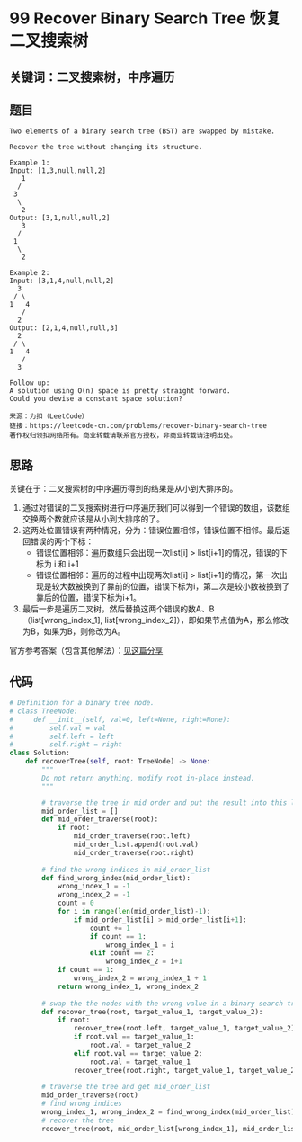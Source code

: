 # 99 Recover Binary Search Tree 恢复二叉搜索树

## 关键词：二叉搜索树，中序遍历

## 题目

``` Text
Two elements of a binary search tree (BST) are swapped by mistake.

Recover the tree without changing its structure.

Example 1:
Input: [1,3,null,null,2]
   1
  /
 3
  \
   2
Output: [3,1,null,null,2]
   3
  /
 1
  \
   2
   
Example 2:
Input: [3,1,4,null,null,2]
  3
 / \
1   4
   /
  2
Output: [2,1,4,null,null,3]
  2
 / \
1   4
   /
  3

Follow up:
A solution using O(n) space is pretty straight forward.
Could you devise a constant space solution?

来源：力扣（LeetCode）
链接：https://leetcode-cn.com/problems/recover-binary-search-tree
著作权归领扣网络所有。商业转载请联系官方授权，非商业转载请注明出处。
```

## 思路

关键在于：二叉搜索树的中序遍历得到的结果是从小到大排序的。

1. 通过对错误的二叉搜索树进行中序遍历我们可以得到一个错误的数组，该数组交换两个数就应该是从小到大排序的了。
2. 这两处位置错误有两种情况，分为：错误位置相邻，错误位置不相邻。最后返回错误的两个下标：
   * 错误位置相邻：遍历数组只会出现一次list[i] > list[i+1]的情况，错误的下标为 i 和 i+1
   * 错误位置相邻：遍历的过程中出现两次list[i] > list[i+1]的情况，第一次出现是较大数被换到了靠前的位置，错误下标为i，第二次是较小数被换到了靠后的位置，错误下标为i+1。
3. 最后一步是遍历二叉树，然后替换这两个错误的数A、B（list[wrong_index_1], list[wrong_index_2]），即如果节点值为A，那么修改为B，如果为B，则修改为A。



官方参考答案（包含其他解法）：[见这篇分享](https://leetcode-cn.com/problems/recover-binary-search-tree/solution/hui-fu-er-cha-sou-suo-shu-by-leetcode-solution/)



## 代码

``` Python
# Definition for a binary tree node.
# class TreeNode:
#     def __init__(self, val=0, left=None, right=None):
#         self.val = val
#         self.left = left
#         self.right = right
class Solution:
    def recoverTree(self, root: TreeNode) -> None:
        """
        Do not return anything, modify root in-place instead.
        """

        # traverse the tree in mid order and put the result into this list
        mid_order_list = []
        def mid_order_traverse(root):
            if root:
                mid_order_traverse(root.left)
                mid_order_list.append(root.val)
                mid_order_traverse(root.right)
        
        # find the wrong indices in mid_order_list
        def find_wrong_index(mid_order_list):
            wrong_index_1 = -1
            wrong_index_2 = -1
            count = 0
            for i in range(len(mid_order_list)-1):
                if mid_order_list[i] > mid_order_list[i+1]:
                    count += 1
                    if count == 1:
                        wrong_index_1 = i
                    elif count == 2:
                        wrong_index_2 = i+1
            if count == 1:
                wrong_index_2 = wrong_index_1 + 1
            return wrong_index_1, wrong_index_2
        
        # swap the the nodes with the wrong value in a binary search tree
        def recover_tree(root, target_value_1, target_value_2):
            if root:
                recover_tree(root.left, target_value_1, target_value_2)
                if root.val == target_value_1:
                    root.val = target_value_2
                elif root.val == target_value_2:
                    root.val = target_value_1
                recover_tree(root.right, target_value_1, target_value_2)
        
        # traverse the tree and get mid_order_list 
        mid_order_traverse(root)
        # find wrong indices
        wrong_index_1, wrong_index_2 = find_wrong_index(mid_order_list)
        # recover the tree
        recover_tree(root, mid_order_list[wrong_index_1], mid_order_list[wrong_index_2])
```

